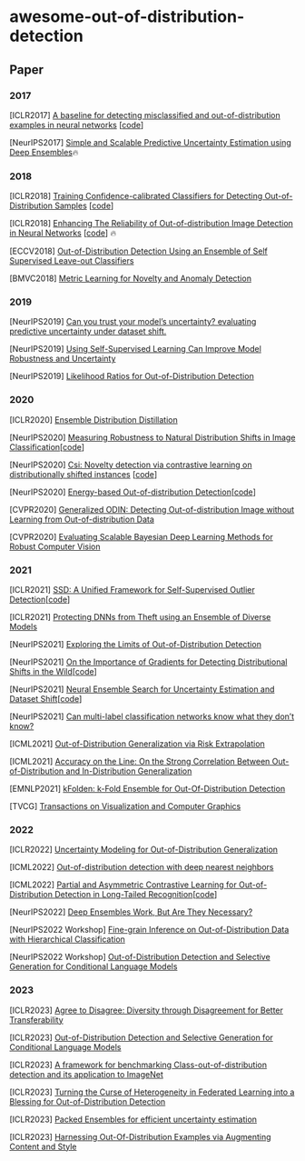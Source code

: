 # awesome-out-of-distribution-detection

## Paper

### 2017
[ICLR2017] [A baseline for detecting misclassified and out-of-distribution examples in neural networks](https://arxiv.org/pdf/1610.02136.pdf) [[code](https://github.com/hendrycks/error-detection)]

[NeurIPS2017] [Simple and Scalable Predictive Uncertainty Estimation using Deep Ensembles](https://proceedings.neurips.cc/paper/2017/file/9ef2ed4b7fd2c810847ffa5fa85bce38-Paper.pdf):fire:

### 2018
[ICLR2018] [Training Confidence-calibrated Classifiers for Detecting Out-of-Distribution Samples](https://arxiv.org/pdf/1711.09325.pdf) [[code](https://github.com/alinlab/Confident_classifier)]

[ICLR2018] [Enhancing The Reliability of Out-of-distribution Image Detection in Neural Networks](https://arxiv.org/pdf/1706.02690.pdf) [[code](https://github.com/facebookresearch/odin)] :fire:

[ECCV2018] [Out-of-Distribution Detection Using an Ensemble of Self Supervised Leave-out Classifiers](https://openaccess.thecvf.com/content_ECCV_2018/papers/Apoorv_Vyas_Out-of-Distribution_Detection_Using_ECCV_2018_paper.pdf)

[BMVC2018] [Metric Learning for Novelty and Anomaly Detection](https://arxiv.org/pdf/1808.05492.pdf)

### 2019
[NeurIPS2019] [Can you trust your model’s uncertainty? evaluating predictive uncertainty under dataset shift.](https://proceedings.neurips.cc/paper/2019/file/8558cb408c1d76621371888657d2eb1d-Paper.pdf)

[NeurIPS2019] [Using Self-Supervised Learning Can Improve Model Robustness and Uncertainty](https://proceedings.neurips.cc/paper/2019/file/a2b15837edac15df90721968986f7f8e-Paper.pdf)

[NeurIPS2019] [Likelihood Ratios for Out-of-Distribution Detection](https://proceedings.neurips.cc/paper/2019/file/1e79596878b2320cac26dd792a6c51c9-Paper.pdf)

### 2020
[ICLR2020] [Ensemble Distribution Distillation](https://openreview.net/pdf?id=BygSP6Vtvr)

[NeurIPS2020] [Measuring Robustness to Natural Distribution Shifts in Image Classification](https://proceedings.neurips.cc/paper/2020/file/d8330f857a17c53d217014ee776bfd50-Paper.pdf)[[code](https://modestyachts.github.io/imagenet-testbed/)]

[NeurIPS2020] [Csi: Novelty detection via contrastive learning on distributionally shifted instances](https://proceedings.neurips.cc/paper/2020/file/8965f76632d7672e7d3cf29c87ecaa0c-Paper.pdf) [[code](https://github.com/alinlab/CSI)]

[NeurIPS2020] [Energy-based Out-of-distribution Detection](https://proceedings.neurips.cc/paper/2020/file/f5496252609c43eb8a3d147ab9b9c006-Paper.pdf)[[code](https://github.com/wetliu/energy_ood)]

[CVPR2020] [Generalized ODIN: Detecting Out-of-distribution Image without Learning from Out-of-distribution Data](https://openaccess.thecvf.com/content_CVPR_2020/papers/Hsu_Generalized_ODIN_Detecting_Out-of-Distribution_Image_Without_Learning_From_Out-of-Distribution_Data_CVPR_2020_paper.pdf)

[CVPR2020] [Evaluating Scalable Bayesian Deep Learning Methods for Robust Computer Vision](https://openaccess.thecvf.com/content_CVPRW_2020/papers/w20/Gustafsson_Evaluating_Scalable_Bayesian_Deep_Learning_Methods_for_Robust_Computer_Vision_CVPRW_2020_paper.pdf)

### 2021
[ICLR2021] [SSD: A Unified Framework for Self-Supervised Outlier Detection](https://openreview.net/pdf?id=v5gjXpmR8J)[[code](https://github.com/inspire-group/SSD)]

[ICLR2021] [Protecting DNNs from Theft using an Ensemble of Diverse Models](https://openreview.net/pdf?id=LucJxySuJcE)

[NeurIPS2021] [Exploring the Limits of Out-of-Distribution Detection](https://proceedings.neurips.cc/paper/2021/file/3941c4358616274ac2436eacf67fae05-Paper.pdf)

[NeurIPS2021] [On the Importance of Gradients for Detecting Distributional Shifts in the Wild](https://proceedings.neurips.cc/paper/2021/file/063e26c670d07bb7c4d30e6fc69fe056-Paper.pdf)[[code](https://github.com/deeplearning-wisc/gradnorm_ood)]

[NeurIPS2021] [Neural Ensemble Search for Uncertainty Estimation and Dataset Shift](https://proceedings.neurips.cc/paper/2021/file/41a6fd31aa2e75c3c6d427db3d17ea80-Paper.pdf)[[code](https://github.com/automl/nes)]

[NeurIPS2021] [Can multi-label classification networks know what they don’t know?](https://proceedings.neurips.cc/paper/2021/file/f3b7e5d3eb074cde5b76e26bc0fb5776-Paper.pdf)

[ICML2021] [Out-of-Distribution Generalization via Risk Extrapolation](http://proceedings.mlr.press/v139/krueger21a/krueger21a.pdf)

[ICML2021] [Accuracy on the Line: On the Strong Correlation Between Out-of-Distribution and In-Distribution Generalization
](http://proceedings.mlr.press/v139/miller21b/miller21b.pdf)

[EMNLP2021] [kFolden: k-Fold Ensemble for Out-Of-Distribution Detection](https://arxiv.org/pdf/2108.12731.pdf)

[TVCG] [Transactions on Visualization and Computer Graphics](https://ieeexplore.ieee.org/stamp/stamp.jsp?tp=&arnumber=8994105)

### 2022 
[ICLR2022] [Uncertainty Modeling for Out-of-Distribution Generalization](https://openreview.net/pdf?id=6HN7LHyzGgC)

[ICML2022] [Out-of-distribution detection with deep nearest neighbors](https://proceedings.mlr.press/v162/sun22d/sun22d.pdf)

[ICML2022] [Partial and Asymmetric Contrastive Learning for Out-of-Distribution Detection in Long-Tailed Recognition](https://proceedings.mlr.press/v162/wang22aq/wang22aq.pdf)[[code](https://github.com/amazon-science/long-tailed-ood-detection)]

[NeurIPS2022] [Deep Ensembles Work, But Are They Necessary?](https://arxiv.org/pdf/2202.06985.pdf)

[NeurIPS2022 Workshop] [Fine-grain Inference on Out-of-Distribution Data with Hierarchical Classification](https://arxiv.org/pdf/2209.04493.pdf)

[NeurIPS2022 Workshop] [Out-of-Distribution Detection and Selective Generation for Conditional Language Models](https://arxiv.org/pdf/2209.15558.pdf)

### 2023 

[ICLR2023] [Agree to Disagree: Diversity through Disagreement for Better Transferability](https://openreview.net/forum?id=K7CbYQbyYhY)

[ICLR2023] [Out-of-Distribution Detection and Selective Generation for Conditional Language Models](https://openreview.net/forum?id=kJUS5nD0vPB)

[ICLR2023] [A framework for benchmarking Class-out-of-distribution detection and its application to ImageNet](https://openreview.net/forum?id=Iuubb9W6Jtk)

[ICLR2023] [Turning the Curse of Heterogeneity in Federated Learning into a Blessing for Out-of-Distribution Detection](https://openreview.net/forum?id=mMNimwRb7Gr)

[ICLR2023] [Packed Ensembles for efficient uncertainty estimation](https://openreview.net/forum?id=XXTyv1zD9zD)

[ICLR2023] [Harnessing Out-Of-Distribution Examples via Augmenting Content and Style](https://openreview.net/forum?id=boNyg20-JDm)
